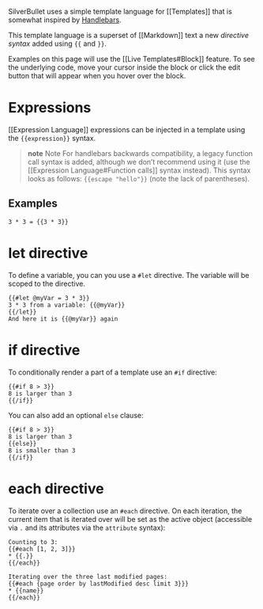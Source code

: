 SilverBullet uses a simple template language for [[Templates]] that is somewhat inspired by [Handlebars](https://handlebarsjs.com/).

This template language is a superset of [[Markdown]] text a new _directive syntax_ added using `{{` and `}}`.

Examples on this page will use the [[Live Templates#Block]] feature. To see the underlying code, move your cursor inside the block or click the edit button that will appear when you hover over the block.

# Expressions
[[Expression Language]] expressions can be injected in a template using the `{{expression}}` syntax.

> **note** Note
> For handlebars backwards compatibility, a legacy function call syntax is added, although we don’t recommend using it (use the [[Expression Language#Function calls]] syntax instead).
> This syntax looks as follows: `{{escape "hello"}}` (note the lack of parentheses).

## Examples
```template
3 * 3 = {{3 * 3}}
```

# let directive
To define a variable, you can you use a `#let` directive. The variable will be scoped to the directive.

```template
{{#let @myVar = 3 * 3}}
3 * 3 from a variable: {{@myVar}}
{{/let}}
And here it is {{@myVar}} again
```

# if directive
To conditionally render a part of a template use an `#if` directive:

```template
{{#if 8 > 3}}
8 is larger than 3
{{/if}}
```

You can also add an optional `else` clause:

```template
{{#if 8 > 3}}
8 is larger than 3
{{else}}
8 is smaller than 3
{{/if}}
```

# each directive
To iterate over a collection use an `#each` directive. On each iteration, the current item that is iterated over will be set as the active object (accessible via `.` and its attributes via the `attribute` syntax):

```template
Counting to 3:
{{#each [1, 2, 3]}}
* {{.}}
{{/each}}

Iterating over the three last modified pages:
{{#each {page order by lastModified desc limit 3}}}
* {{name}}
{{/each}}
```
